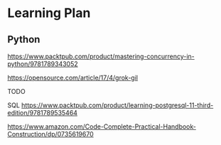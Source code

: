 # Learning Plan

## Python

https://www.packtpub.com/product/mastering-concurrency-in-python/9781789343052

https://opensource.com/article/17/4/grok-gil

TODO

SQL
https://www.packtpub.com/product/learning-postgresql-11-third-edition/9781789535464



https://www.amazon.com/Code-Complete-Practical-Handbook-Construction/dp/0735619670